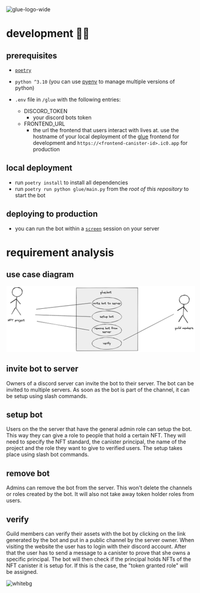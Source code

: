 <img width="1225" alt="glue-logo-wide" src="https://user-images.githubusercontent.com/32162112/174629275-00deff63-7ff2-4f5e-9df9-40576b26c30f.png">

# development 👷‍♀️

## prerequisites

-   [`poetry`](https://python-poetry.org/)
-   `python ^3.10` (you can use [pyenv](https://github.com/pyenv/pyenv#installation) to manage multiple versions of python)
-   `.env` file in `/glue` with the following entries:

    -   DISCORD_TOKEN
        -   your discord bots token
    -   FRONTEND_URL
        -   the url the frontend that users interact with lives at. use the hostname of your local deployment of the [glue](https://github.com/glue-org/glue) frontend for development and `https://<frontend-canister-id>.ic0.app` for production

## local deployment

-   run `poetry install` to install all dependencies
-   run `poetry run python glue/main.py` from the _root of this repository_ to start the bot

## deploying to production

-   you can run the bot within a [`screen`](https://linuxize.com/post/how-to-use-linux-screen/) session on your server

# requirement analysis

## use case diagram

![](./docs/comics/requirements.png)

## invite bot to server

Owners of a discord server can invite the bot to their server. The bot can be invited to multiple servers. As soon as the bot is part of the channel, it can be setup using slash commands.

## setup bot

Users on the the server that have the general admin role can setup the bot. This way they can give a role to people that hold a certain NFT. They will need to specify the NFT standard, the canister principal, the name of the project and the role they want to give to verified users. The setup takes place using slash bot commands.

## remove bot

Admins can remove the bot from the server. This won't delete the channels or roles created by the bot. It will also not take away token holder roles from users.

## verify

Guild members can verify their assets with the bot by clicking on the link generated by the bot and put in a public channel by the server owner. When visiting the website the user has to login with their discord account. After that the user has to send a message to a canister to prove that she owns a specific principal. The bot will then check if the principal holds NFTs of the NFT canister it is setup for. If this is the case, the "token granted role" will be assigned.

![whitebg](https://user-images.githubusercontent.com/32162112/174501213-df21aa46-e217-4e40-a61c-eadd8d9e164d.png)
